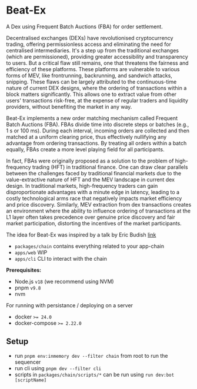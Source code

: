 # Beat-Ex

A Dex using Frequent Batch Auctions (FBA) for order settlement.

Decentralised exchanges (DEXs) have revolutionised cryptocurrency trading, offering permissionless access and eliminating the need for centralised intermediaries. It's a step up from the traditional exchanges (which are permissioned), providing greater accessibility and transparency to users. But a critical flaw still remains, one that threatens the fairness and efficiency of these platforms.
These platforms are vulnerable to various forms of MEV, like frontrunning, backrunning, and sandwich attacks, snipping. These flaws can be largely attributed to the continuous-time nature of current DEX designs, where the ordering of transactions within a block matters significantly. This allows one to extract value from other users' transactions risk-free, at the expense of regular traders and liquidity providers, without benefiting the market in any way.

Beat-Ex implements a new order matching mechanism called Frequent Batch Auctions (FBA). FBAs divide time into discrete steps or batches (e.g., 1 s or 100 ms). During each interval, incoming orders are collected and then matched at a uniform clearing price, thus effectively nullifying any advantage from ordering transactions. By treating all orders within a batch equally, FBAs create a more level playing field for all participants.

In fact, FBAs were originally proposed as a solution to the problem of high-frequency trading (HFT) in traditional finance. One can draw clear parallels between the challenges faced by traditional financial markets due to the value-extractive nature of HFT and the MEV landscape in current dex design. In traditional markets, high-frequency traders can gain disproportionate advantages with a minute edge in latency, leading to a costly technological arms race that negatively impacts market efficiency and price discovery. Similarly, MEV extraction from dex transactions creates an environment where the ability to influence ordering of transactions at the L1 layer often takes precedence over genuine price discovery and fair market participation, distorting the incentives of the market participants.

The idea for Beat-Ex was inspired by a talk by Eric Budish [link](https://www.youtube.com/watch?v=OwQjTedWSUM)

- `packages/chain` contains everything related to your app-chain
- `apps/web` WIP
- `apps/cli` CLI to interact with the chain

**Prerequisites:**

- Node.js `v18` (we recommend using NVM)
- pnpm `v9.8`
- nvm

For running with persistance / deploying on a server

- docker `>= 24.0`
- docker-compose `>= 2.22.0`

## Setup

- run `pnpm env:inmemory dev --filter chain` from root to run the sequencer
- run cli using `pnpm dev --filter cli`
- scripts in `packages/chain/scripts/*` can be run using `run dev:bot [scriptName]`
